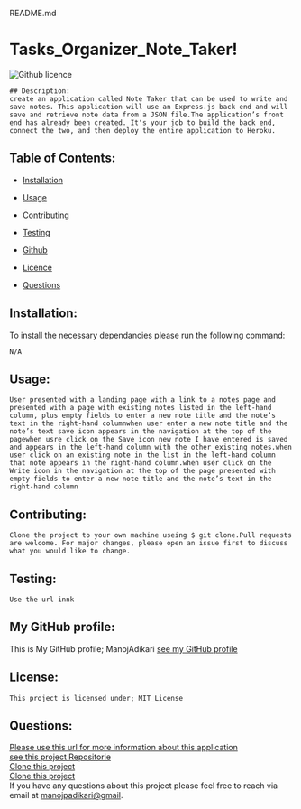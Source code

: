 README.md
# Tasks_Organizer_Note_Taker!
![Github licence](https://img.shields.io/badge/license-MIT_License-blue.svg)

```
## Description:
create an application called Note Taker that can be used to write and save notes. This application will use an Express.js back end and will save and retrieve note data from a JSON file.The application’s front end has already been created. It's your job to build the back end, connect the two, and then deploy the entire application to Heroku.
```

## Table of Contents:<br />

- [Installation](#installation)<br />

- [Usage](#usage)<br />

- [Contributing](#contributing)<br />

- [Testing](#testing)<br />

- [Github](#my_github_profile)<br />

- [Licence](#license)<br />

- [Questions](#questions)<br />

## Installation:
To install the necessary dependancies please run the following command:
```
N/A
```

## Usage:
```
User presented with a landing page with a link to a notes page and presented with a page with existing notes listed in the left-hand column, plus empty fields to enter a new note title and the note’s text in the right-hand columnwhen user enter a new note title and the note’s text save icon appears in the navigation at the top of the pagewhen usre click on the Save icon new note I have entered is saved and appears in the left-hand column with the other existing notes.when user click on an existing note in the list in the left-hand column that note appears in the right-hand column.when user click on the Write icon in the navigation at the top of the page presented with empty fields to enter a new note title and the note’s text in the right-hand column
```
## Contributing:
```
Clone the project to your own machine useing $ git clone.Pull requests are welcome. For major changes, please open an issue first to discuss what you would like to change.
```
## Testing:

```
Use the url innk
```



## My GitHub profile:

This is My GitHub profile; ManojAdikari
[see my GitHub profile ](https://github.com/ManojAdikari)



## License:
```
This project is licensed under; MIT_License
```

## Questions:
[Please use this url for more information about this application ](https://frozen-chamber-81186.herokuapp.com/)<br />
[see this project Repositorie ](https://github.com/ManojAdikari/Tasks_Organizer_Note_Taker)<br />
[Clone this project](https://github.com/ManojAdikari/Tasks_Organizer_Note_Taker.git) <br />
[Clone this project](git@github.com:ManojAdikari/Tasks_Organizer_Note_Taker.git)<br />
If you have any questions about this project please feel free to reach  via email at [manojpadikari@gmail](mailto:manojpadikari@gmail).